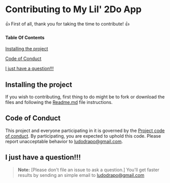 # Contributing to My Lil' 2Do App

:+1: First of all, thank you for taking the time to contribute! :+1:

#### Table Of Contents

[Installing the project](#installing-the-project)

[Code of Conduct](#code-of-conduct)

[I just have a question!!!](#i-just-have-a-question)

## Installing the project

If you wish to contributing, first thing to do might be to fork or download the files and following the [Readme.md](README.md) file instructions.

## Code of Conduct

This project and everyone participating in it is governed by the [Project code of conduct](CODE_OF_CONDUCT.md). By participating, you are expected to uphold this code. Please report unacceptable behavior to [ludodrapo@gmail.com](mailto:ludodrapo@gmail.com).

## I just have a question!!!

> **Note:** [Please don't file an issue to ask a question.]
> You'll get faster results by sending an simple email to [ludodrapo@gmail.com](mailto:ludodrapo@gmail.com)
